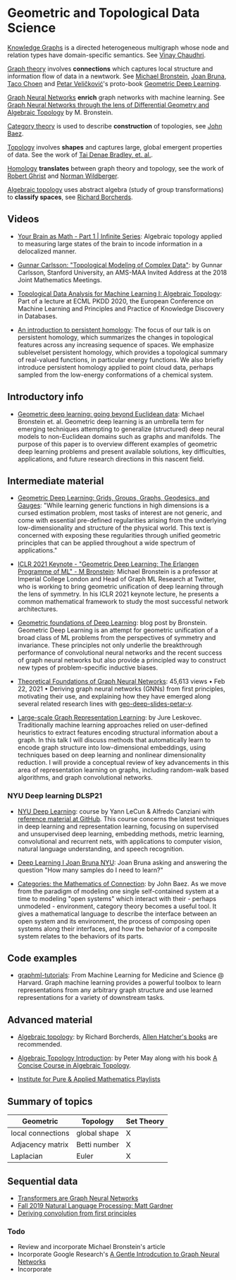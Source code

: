 # Geometric and Topological Data Science

[Knowledge Graphs](https://towardsdatascience.com/introduction-to-knowledge-graph-embedding-with-dgl-ke-77ace6fb60ef) is a directed heterogeneous multigraph whose node and relation types have domain-specific semantics. See [Vinay Chaudhri](https://www.knowledgegraph.tech/speakers/vinay-chaudhri/).
 
[Graph theory](https://en.wikipedia.org/wiki/Graph_theory) involves **connections** which captures local structure and information flow of data in a newtwork. See [Michael Bronstein](https://scholar.google.com/citations?user=UU3N6-UAAAAJ&hl=en), [Joan Bruna](https://cims.nyu.edu/~bruna/), [Taco Choen](https://tacocohen.wordpress.com/) and [Petar Veličković](https://petar-v.com/)'s proto-book [Geometric Deep Learning](https://geometricdeeplearning.com/).


[Graph Neural Networks](https://distill.pub/2021/gnn-intro/) **enrich** graph networks with machine learning. See  [Graph Neural Networks through the lens of Differential Geometry and Algebraic Topology](https://towardsdatascience.com/graph-neural-networks-through-the-lens-of-differential-geometry-and-algebraic-topology-3a7c3c22d5f) by M. Bronstein.


[Category theory](https://math.ucr.edu/home/baez/qg-winter2016/CategoryTheoryNotes.pdf) is used to describe **construction** of topologies, see [John Baez](https://math.ucr.edu/home/baez/categories.html).

[Topology](https://en.wikipedia.org/wiki/Topology) involves **shapes** and captures large, global emergent properties of data. See the work of [Tai Denae Bradley, et. al.](https://www.math3ma.com/research).

[Homology](https://en.wikipedia.org/wiki/Homology_(mathematics)) **translates** between graph theory and topology, see the work of [Robert Ghrist](https://www2.math.upenn.edu/~ghrist/notes.html) 
and [Norman Wildberger](https://www.youtube.com/watch?v=ShWdSNJeuOg).

[Algebraic topology](https://pi.math.cornell.edu/~hatcher/AT/AT.pdf) uses abstract algebra (study of group transformations) to **classify spaces**, see [Richard Borcherds](https://www.youtube.com/playlist?list=PL8yHsr3EFj53j51FG6wCbQKjBgpjKa5PX).


## Videos

- [Your Brain as Math - Part 1 | Infinite Series](https://www.youtube.com/watch?v=M0M3srBoTkY): Algebraic topology applied to measuring large states of the brain to incode information in a delocalized manner.

- [Gunnar Carlsson: "Topological Modeling of Complex Data"](https://www.youtube.com/watch?v=8nUBqawu41k): by Gunnar Carlsson, Stanford University, an AMS-MAA Invited Address at the 2018 Joint Mathematics Meetings.
- [Topological Data Analysis for Machine Learning I: Algebraic Topology](https://www.youtube.com/watch?v=gVq_xXnwV-4): Part of a lecture at ECML PKDD 2020, the European Conference on Machine Learning and Principles and Practice of Knowledge Discovery in Databases.

- [An introduction to persistent homology](https://www.youtube.com/watch?v=UxEH7WySO60):  The focus of our talk is on persistent homology, which summarizes the changes in topological features across any increasing sequence of spaces. We emphasize sublevelset persistent homology, which provides a topological summary of real-valued functions, in particular energy functions. We also briefly introduce persistent homology applied to point cloud data, perhaps sampled from the low-energy conformations of a chemical system.

## Introductory info

- [Geometric deep learning: going beyond Euclidean data](https://arxiv.org/pdf/1611.08097.pdf): Michael Bronstein et. al. Geometric deep learning is an umbrella term for emerging techniques attempting to generalize (structured) deep neural models to non-Euclidean domains such as graphs and manifolds. The purpose of this paper is to overview different examples of geometric deep learning problems and present available solutions, key difficulties, applications, and future research directions in this nascent field.
## Intermediate material

- [Geometric Deep Learning: Grids, Groups, Graphs, Geodesics, and Gauges](https://arxiv.org/abs/2104.13478): "While learning generic functions in high dimensions is a cursed estimation problem, most tasks of interest are not generic, and come with essential pre-defined regularities arising from the underlying low-dimensionality and structure of the physical world. This text is concerned with exposing these regularities through unified geometric principles that can be applied throughout a wide spectrum of applications."

- [ICLR 2021 Keynote - "Geometric Deep Learning: The Erlangen Programme of ML" - M Bronstein](https://www.youtube.com/watch?v=w6Pw4MOzMuo):  Michael Bronstein is a professor at Imperial College London and Head of Graph ML Research at Twitter, who is working to bring geometric unification of deep learning through the lens of symmetry. In his ICLR 2021 keynote lecture, he presents a common mathematical framework to study the most successful network architectures.

- [Geometric foundations of Deep Learning](https://towardsdatascience.com/geometric-foundations-of-deep-learning-94cdd45b451d): blog post by Bronstein. Geometric Deep Learning is an attempt for geometric unification of a broad class of ML problems from the perspectives of symmetry and invariance. These principles not only underlie the breakthrough performance of convolutional neural networks and the recent success of graph neural networks but also provide a principled way to construct new types of problem-specific inductive biases.

- [Theoretical Foundations of Graph Neural Networks](https://www.youtube.com/watch?v=uF53xsT7mjc): 45,613 views • Feb 22, 2021 • Deriving graph neural networks (GNNs) from first principles, motivating their use, and explaining how they have emerged along several related research lines with [geo-deep-slides-petar-v](https://petar-v.com/talks/GNN-Wednesday.pdf).

- [Large-scale Graph Representation Learning](https://www.youtube.com/watch?v=oQL4E1gK3VU): by Jure Leskovec. Traditionally machine learning approaches relied on user-defined heuristics to extract features encoding structural information about a graph. In this talk I will discuss methods that automatically learn to encode graph structure into low-dimensional embeddings, using techniques based on deep learning and nonlinear dimensionality reduction. I will provide a conceptual review of key advancements in this area of representation learning on graphs, including random-walk based algorithms, and graph convolutional networks.

### NYU Deep learning DLSP21

- [NYU Deep Learning](https://atcold.github.io/pytorch-Deep-Learning/): course by Yann LeCun & Alfredo Canziani with [reference material at GitHub](https://github.com/Atcold/NYU-DLSP21). This course concerns the latest techniques in deep learning and representation learning, focusing on supervised and unsupervised deep learning, embedding methods, metric learning, convolutional and recurrent nets, with applications to computer vision, natural language understanding, and speech recognition.

- [Deep Learning I Joan Bruna NYU](https://www.youtube.com/watch?v=ImQ0YHryxfg): Joan Bruna asking and answering the question "How many samples do I need to learn?"

- [Categories: the Mathematics of Connection](http://www.ipam.ucla.edu/abstract/?tid=17436&pcode=MI2022): by John Baez. As we move from the paradigm of modeling one single self-contained system at a time to modeling "open systems" which interact with their - perhaps unmodeled - environment, category theory becomes a useful tool. It gives a mathematical language to describe the interface between an open system and its environment, the process of composing open systems along their interfaces, and how the behavior of a composite system relates to the behaviors of its parts.

## Code examples

- [graphml-tutorials](https://github.com/mims-harvard/graphml-tutorials): From Machine Learning for Medicine and Science @ Harvard. Graph machine learning provides a powerful toolbox to learn representations from any arbitrary graph structure and use learned representations for a variety of downstream tasks. 

## Advanced material

- [Algebraic topology](https://www.youtube.com/playlist?list=PL8yHsr3EFj52yxQGxQoxwOtjIEtxE2BWx): by Richard Borcherds, [Allen Hatcher's books](https://pi.math.cornell.edu/~hatcher/#ATI) are recommended.

- [Algebraic Topology Introduction](https://www.youtube.com/watch?v=vRsrCNLkSA0): by Peter May along with his book [A Concise Course in Algebraic Topology](https://www.math.uchicago.edu/~may/CONCISE/ConciseRevised.pdf).

- [Institute for Pure & Applied Mathematics Playlists](https://www.youtube.com/c/IPAMUCLA/playlists)

## Summary of topics
    
| Geometric | Topology | Set Theory |
| ---      | ----     | --- | 
| local connections | global shape | X |
| Adjacency matrix | Betti number | X |
| Laplacian  | Euler | X |
    
## Sequential data
- [Transformers are Graph Neural Networks](https://towardsdatascience.com/transformers-are-graph-neural-networks-bca9f75412aa)
- [Fall 2019 Natural Language Processing: Matt Gardner](https://www.youtube.com/watch?v=k7d_Nnv_shw&list=PLTPQEx-31JXjCgihnsrjqqLb7eegju6kr)
- [Deriving convolution from first principles](https://towardsdatascience.com/deriving-convolution-from-first-principles-4ff124888028)

### Todo
- Review and incorporate Michael Bronstein's article
- Incorporate Google Research's [A Gentle Introdcution to Graph Neural Networks](https://distill.pub/2021/gnn-intro/)
- Incorporate
